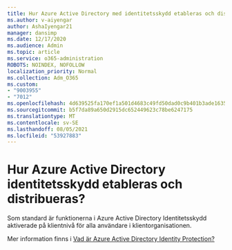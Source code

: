 ```yaml
---
title: Hur Azure Active Directory med identitetsskydd etableras och distribueras
ms.author: v-aiyengar
author: AshaIyengar21
manager: dansimp
ms.date: 12/17/2020
ms.audience: Admin
ms.topic: article
ms.service: o365-administration
ROBOTS: NOINDEX, NOFOLLOW
localization_priority: Normal
ms.collection: Adm_O365
ms.custom:
- "9003955"
- "7012"
ms.openlocfilehash: 4d639525fa170ef1a501d4683c49fd50dad0c9b401b3ade1635d11e783524237
ms.sourcegitcommit: b5f7da89a650d2915dc652449623c78be6247175
ms.translationtype: MT
ms.contentlocale: sv-SE
ms.lasthandoff: 08/05/2021
ms.locfileid: "53927883"
---
```

# <a name="how-azure-active-directory-identity-protection-is-provisioned-and-deployed"></a>Hur Azure Active Directory identitetsskydd etableras och distribueras?

Som standard är funktionerna i Azure Active Directory Identitetsskydd aktiverade på klientnivå för alla användare i klientorganisationen.

Mer information finns i [Vad är Azure Active Directory Identity Protection?](https://go.microsoft.com/fwlink/?linkid=2130395)